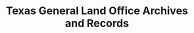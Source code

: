 ---
layout: repo
title: "Texas General Land Office Archives and Records"
id: 16437
permalink: repos/16437/
---